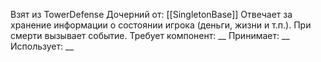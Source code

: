 Взят из TowerDefense
Дочерний от: [[SingletonBase]]
Отвечает за хранение информации о состоянии игрока (деньги, жизни и т.п.). При смерти вызывает событие.
Требует компонент: __
Принимает: __
Использует: __
